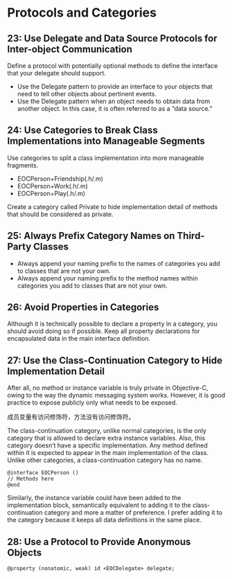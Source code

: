 # Protocols and Categories

## 23: Use Delegate and Data Source Protocols for Inter-object Communication

Define a protocol with potentially optional methods to define the interface that your delegate should support.

- Use the Delegate pattern to provide an interface to your objects that need to tell other objects about pertinent events.
- Use the Delegate pattern when an object needs to obtain data from another object. In this case, it is often referred to as a “data source.”

## 24: Use Categories to Break Class Implementations into Manageable Segments

Use categories to split a class implementation into more manageable fragments.

- EOCPerson+Friendship(.h/.m)
- EOCPerson+Work(.h/.m)
- EOCPerson+Play(.h/.m)

Create a category called Private to hide implementation detail of methods that should be considered as private.

## 25: Always Prefix Category Names on Third-Party Classes

- Always append your naming prefix to the names of categories you add to classes that are not your own.
- Always append your naming prefix to the method names within categories you add to classes that are not your own.

## 26: Avoid Properties in Categories

Although it is technically possible to declare a property in a category, you should avoid doing so if possible. Keep all property declarations for encapsulated data in the main interface definition.

## 27: Use the Class-Continuation Category to Hide Implementation Detail

After all, no method or instance variable is truly private in Objective-C, owing to the way the dynamic messaging system works. However, it is good practice to expose publicly only what needs to be exposed.

成员变量有访问修饰符，方法没有访问修饰符。

The class-continuation category, unlike normal categories, is the only category that is allowed to declare extra instance variables. Also, this category doesn’t have a specific implementation. Any method defined within it is expected to appear in the main implementation of the class. Unlike other categories, a class-continuation category has no name.

```objc
@interface EOCPerson ()
// Methods here
@end
```

Similarly, the instance variable could have been added to the implementation block, semantically equivalent to adding it to the class-continuation category and more a matter of preference. I prefer adding it to the category because it keeps all data definitions in the same place.

## 28: Use a Protocol to Provide Anonymous Objects

`@property (nonatomic, weak) id <EOCDelegate> delegate;`

